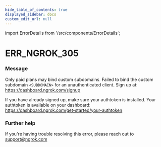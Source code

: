 ```yaml
---
hide_table_of_contents: true
displayed_sidebar: docs
custom_edit_url: null
---
```


import ErrorDetails from '/src/components/ErrorDetails';

# ERR_NGROK_305

### Message
Only paid plans may bind custom subdomains.
Failed to bind the custom subdomain `<SUBDOMAIN>` for an unauthenticated client.
Sign up at: https://dashboard.ngrok.com/signup

If you have already signed up, make sure your authtoken is installed.
Your authtoken is available on your dashboard: https://dashboard.ngrok.com/get-started/your-authtoken

### Further help
If you're having trouble resolving this error, please reach out to [support@ngrok.com](mailto:support@ngrok.com?subject=Help%20with%20ERR_NGROK_305)

<ErrorDetails error='err_ngrok_305' />
